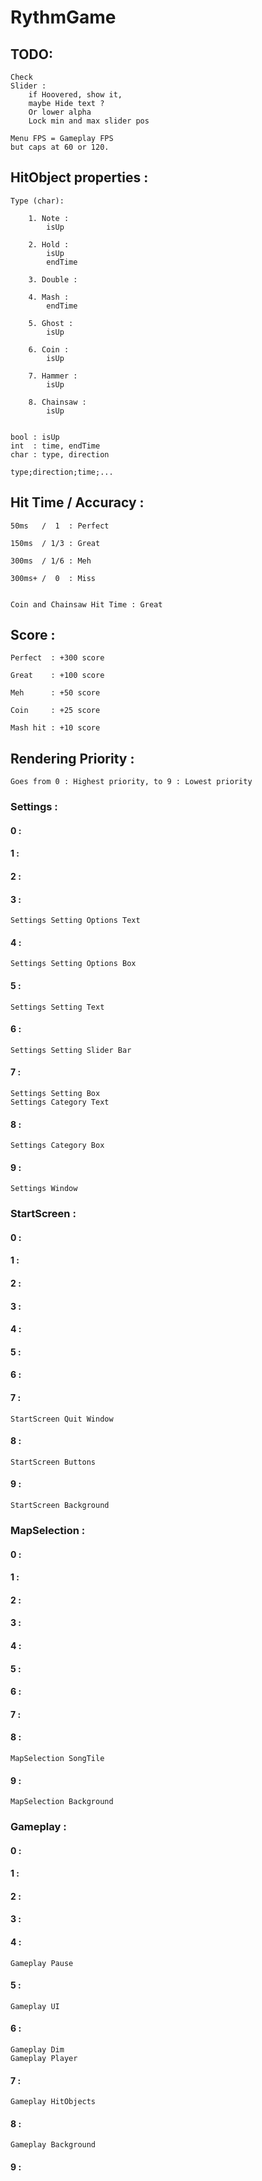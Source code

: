 # RythmGame


## TODO:
	Check
	Slider :
		if Hoovered, show it,
		maybe Hide text ?
		Or lower alpha
		Lock min and max slider pos

	Menu FPS = Gameplay FPS
	but caps at 60 or 120.

## HitObject properties :

	Type (char):

		1. Note :
			isUp

		2. Hold :
			isUp
			endTime

		3. Double :

		4. Mash :
			endTime

		5. Ghost :
			isUp

		6. Coin :
			isUp

		7. Hammer :
			isUp

		8. Chainsaw :
			isUp


	bool : isUp
	int  : time, endTime
	char : type, direction

	type;direction;time;...



## Hit Time / Accuracy :

	50ms   /  1  : Perfect

	150ms  / 1/3 : Great

	300ms  / 1/6 : Meh

	300ms+ /  0  : Miss


	Coin and Chainsaw Hit Time : Great



## Score :

	Perfect  : +300 score

	Great    : +100 score

	Meh      : +50 score

	Coin     : +25 score

	Mash hit : +10 score



## Rendering Priority :

	Goes from 0 : Highest priority, to 9 : Lowest priority


### Settings :


#### 0 :

#### 1 :

#### 2 :

#### 3 :

	Settings Setting Options Text

#### 4 :

	Settings Setting Options Box

#### 5 :

	Settings Setting Text

#### 6 :

	Settings Setting Slider Bar

#### 7 :

	Settings Setting Box
	Settings Category Text

#### 8 :

	Settings Category Box

#### 9 :

	Settings Window



### StartScreen :


#### 0 :

#### 1 :

#### 2 :

#### 3 :

#### 4 :

#### 5 :

#### 6 :

#### 7 :

	StartScreen Quit Window

#### 8 :

	StartScreen Buttons

#### 9 :

	StartScreen Background



### MapSelection :


#### 0 :

#### 1 :

#### 2 :

#### 3 :

#### 4 :

#### 5 :

#### 6 :

#### 7 :

#### 8 :

	MapSelection SongTile

#### 9 :

	MapSelection Background



### Gameplay :


#### 0 :

#### 1 :

#### 2 :

#### 3 :

#### 4 :
	Gameplay Pause

#### 5 :

	Gameplay UI

#### 6 :

	Gameplay Dim
	Gameplay Player

#### 7 :

	Gameplay HitObjects

#### 8 :

	Gameplay Background

#### 9 :

